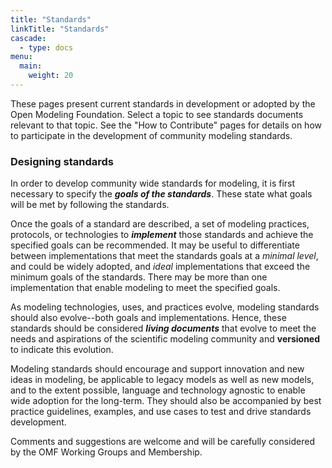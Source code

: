 ```yaml
---
title: "Standards"
linkTitle: "Standards"
cascade:
  - type: docs
menu:
  main:
    weight: 20
---
```


These pages present current standards in development or adopted by the Open Modeling Foundation. Select a topic to see standards documents relevant to that topic. See the "How to Contribute" pages for details on how to participate in the development of community modeling standards. 

### Designing standards

In order to develop community wide standards for modeling, it is first necessary to specify the ***goals of the standards***. These state what goals will be met by following the standards. 

Once the goals of a standard are described, a set of modeling practices, protocols, or technologies to ***implement*** those standards and achieve the specified goals can be recommended. It may be useful to differentiate between implementations that meet the standards goals at a *minimal level*, and could be widely adopted, and *ideal* implementations that exceed the minimum goals of the standards. There may be more than one implementation that enable modeling to meet the specified goals. 

As modeling technologies, uses, and practices evolve, modeling standards should also evolve--both goals and implementations. Hence, these standards should be considered ***living documents*** that evolve to meet the needs and aspirations of the scientific modeling community and **versioned** to indicate this evolution.  

Modeling standards should encourage and support innovation and new ideas in modeling, be applicable to legacy models as well as new models, and to the extent possible, language and technology agnostic to enable wide adoption for the long-term. They should also be accompanied by best practice guidelines, examples, and use cases to test and drive standards development. 

Comments and suggestions are welcome and will be carefully considered by the OMF Working Groups and Membership.
